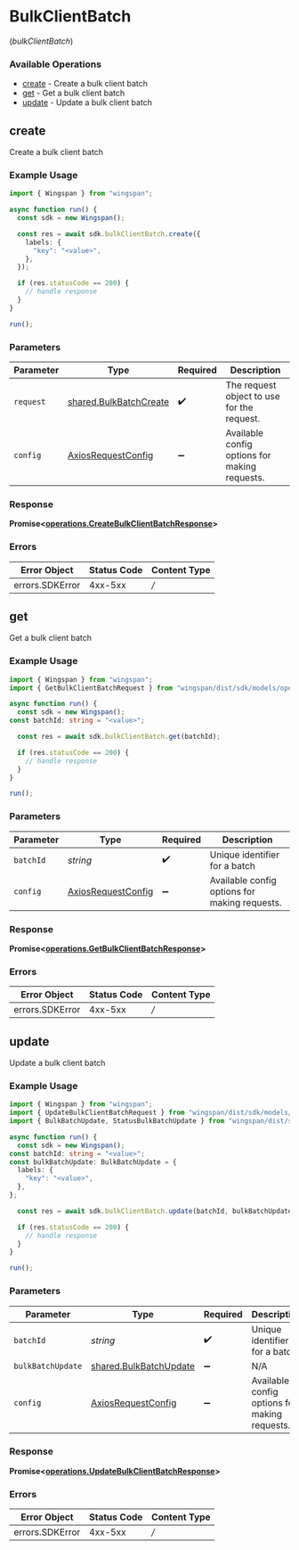 # BulkClientBatch
(*bulkClientBatch*)

### Available Operations

* [create](#create) - Create a bulk client batch
* [get](#get) - Get a bulk client batch
* [update](#update) - Update a bulk client batch

## create

Create a bulk client batch

### Example Usage

```typescript
import { Wingspan } from "wingspan";

async function run() {
  const sdk = new Wingspan();

  const res = await sdk.bulkClientBatch.create({
    labels: {
      "key": "<value>",
    },
  });

  if (res.statusCode == 200) {
    // handle response
  }
}

run();
```

### Parameters

| Parameter                                                            | Type                                                                 | Required                                                             | Description                                                          |
| -------------------------------------------------------------------- | -------------------------------------------------------------------- | -------------------------------------------------------------------- | -------------------------------------------------------------------- |
| `request`                                                            | [shared.BulkBatchCreate](../../sdk/models/shared/bulkbatchcreate.md) | :heavy_check_mark:                                                   | The request object to use for the request.                           |
| `config`                                                             | [AxiosRequestConfig](https://axios-http.com/docs/req_config)         | :heavy_minus_sign:                                                   | Available config options for making requests.                        |


### Response

**Promise<[operations.CreateBulkClientBatchResponse](../../sdk/models/operations/createbulkclientbatchresponse.md)>**
### Errors

| Error Object    | Status Code     | Content Type    |
| --------------- | --------------- | --------------- |
| errors.SDKError | 4xx-5xx         | */*             |

## get

Get a bulk client batch

### Example Usage

```typescript
import { Wingspan } from "wingspan";
import { GetBulkClientBatchRequest } from "wingspan/dist/sdk/models/operations";

async function run() {
  const sdk = new Wingspan();
const batchId: string = "<value>";

  const res = await sdk.bulkClientBatch.get(batchId);

  if (res.statusCode == 200) {
    // handle response
  }
}

run();
```

### Parameters

| Parameter                                                    | Type                                                         | Required                                                     | Description                                                  |
| ------------------------------------------------------------ | ------------------------------------------------------------ | ------------------------------------------------------------ | ------------------------------------------------------------ |
| `batchId`                                                    | *string*                                                     | :heavy_check_mark:                                           | Unique identifier for a batch                                |
| `config`                                                     | [AxiosRequestConfig](https://axios-http.com/docs/req_config) | :heavy_minus_sign:                                           | Available config options for making requests.                |


### Response

**Promise<[operations.GetBulkClientBatchResponse](../../sdk/models/operations/getbulkclientbatchresponse.md)>**
### Errors

| Error Object    | Status Code     | Content Type    |
| --------------- | --------------- | --------------- |
| errors.SDKError | 4xx-5xx         | */*             |

## update

Update a bulk client batch

### Example Usage

```typescript
import { Wingspan } from "wingspan";
import { UpdateBulkClientBatchRequest } from "wingspan/dist/sdk/models/operations";
import { BulkBatchUpdate, StatusBulkBatchUpdate } from "wingspan/dist/sdk/models/shared";

async function run() {
  const sdk = new Wingspan();
const batchId: string = "<value>";
const bulkBatchUpdate: BulkBatchUpdate = {
  labels: {
    "key": "<value>",
  },
};

  const res = await sdk.bulkClientBatch.update(batchId, bulkBatchUpdate);

  if (res.statusCode == 200) {
    // handle response
  }
}

run();
```

### Parameters

| Parameter                                                            | Type                                                                 | Required                                                             | Description                                                          |
| -------------------------------------------------------------------- | -------------------------------------------------------------------- | -------------------------------------------------------------------- | -------------------------------------------------------------------- |
| `batchId`                                                            | *string*                                                             | :heavy_check_mark:                                                   | Unique identifier for a batch                                        |
| `bulkBatchUpdate`                                                    | [shared.BulkBatchUpdate](../../sdk/models/shared/bulkbatchupdate.md) | :heavy_minus_sign:                                                   | N/A                                                                  |
| `config`                                                             | [AxiosRequestConfig](https://axios-http.com/docs/req_config)         | :heavy_minus_sign:                                                   | Available config options for making requests.                        |


### Response

**Promise<[operations.UpdateBulkClientBatchResponse](../../sdk/models/operations/updatebulkclientbatchresponse.md)>**
### Errors

| Error Object    | Status Code     | Content Type    |
| --------------- | --------------- | --------------- |
| errors.SDKError | 4xx-5xx         | */*             |
